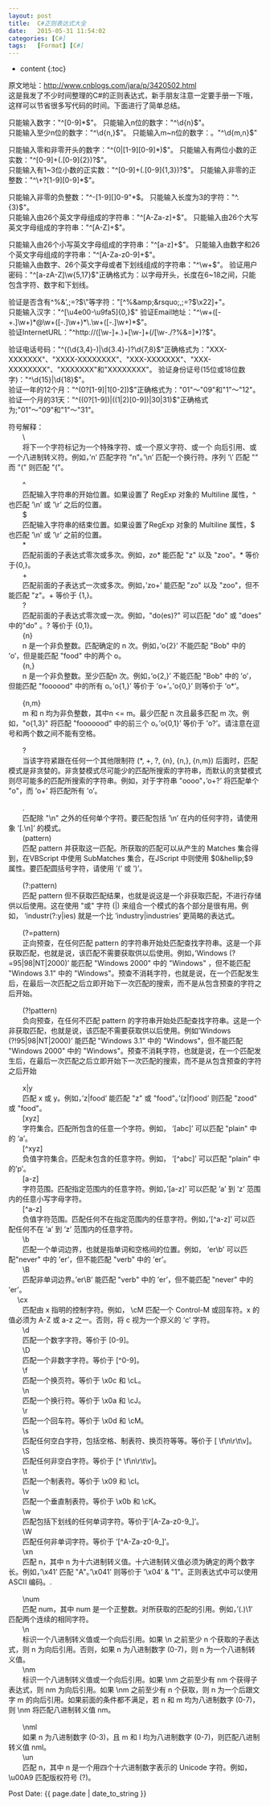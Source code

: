 ```yaml
---
layout:	post
title:	C#正则表达式大全
date:   2015-05-31 11:54:02
categories:	[C#]   
tags:	[Format] [C#]
---
```


* content
{:toc}

原文地址：http://www.cnblogs.com/jara/p/3420502.html   
这是我发了不少时间整理的C#的正则表达式，新手朋友注意一定要手册一下哦，这样可以节省很多写代码的时间。下面进行了简单总结。   

只能输入数字："^[0-9]*$"。     
只能输入n位的数字："^\d{n}$"。    
只能输入至少n位的数字："^\d{n,}$"。     
只能输入m~n位的数字：。"^\d{m,n}$"     

只能输入零和非零开头的数字："^(0|[1-9][0-9]*)$"。     
只能输入有两位小数的正实数："^[0-9]+(.[0-9]{2})?$"。     
只能输入有1~3位小数的正实数："^[0-9]+(.[0-9]{1,3})?$"。     
只能输入非零的正整数："^\+?[1-9][0-9]*$"。     

只能输入非零的负整数："^\-[1-9][]0-9"*$。     
只能输入长度为3的字符："^.{3}$"。     
只能输入由26个英文字母组成的字符串："^[A-Za-z]+$"。     
只能输入由26个大写英文字母组成的字符串："^[A-Z]+$"。     

只能输入由26个小写英文字母组成的字符串："^[a-z]+$"。     
只能输入由数字和26个英文字母组成的字符串："^[A-Za-z0-9]+$"。     
只能输入由数字、26个英文字母或者下划线组成的字符串："^\w+$"。     
验证用户密码："^[a-zA-Z]\w{5,17}$"正确格式为：以字母开头，长度在6~18之间，只能包含字符、数字和下划线。     

验证是否含有^%&amp;&rsquo;,;=?$\"等字符："[^%&amp;&rsquo;,;=?$\x22]+"。     
只能输入汉字："^[\u4e00-\u9fa5]{0,}$"     
验证Email地址："^\w+([-+.]\w+)*@\w+([-.]\w+)*\.\w+([-.]\w+)*$"。     
验证InternetURL："^http://([\w-]+\.)+[\w-]+(/[\w-./?%&amp;=]*)?$"。     

验证电话号码："^(\(\d{3,4}-)|\d{3.4}-)?\d{7,8}$"正确格式为："XXX-XXXXXXX"、"XXXX-XXXXXXXX"、"XXX-XXXXXXX"、"XXX-XXXXXXXX"、"XXXXXXX"和"XXXXXXXX"。     
验证身份证号(15位或18位数字)："^\d{15}|\d{18}$"。     
验证一年的12个月："^(0?[1-9]|1[0-2])$"正确格式为："01"～"09"和"1"～"12"。     
验证一个月的31天："^((0?[1-9])|((1|2)[0-9])|30|31)$"正确格式为;"01"～"09"和"1"～"31"。     


符号解释：    
　　\     
　　将下一个字符标记为一个特殊字符、或一个原义字符、或一个 向后引用、或一个八进制转义符。例如，&rsquo;n&rsquo; 匹配字符 "n"。&rsquo;\n&rsquo; 匹配一个换行符。序列 &rsquo;\\&rsquo; 匹配 "\" 而 "\(" 则匹配 "("。     

　　^     
　　匹配输入字符串的开始位置。如果设置了 RegExp 对象的 Multiline 属性，^ 也匹配 &rsquo;\n&rsquo; 或 &rsquo;\r&rsquo; 之后的位置。     
　　$     
　　匹配输入字符串的结束位置。如果设置了RegExp 对象的 Multiline 属性，$ 也匹配 &rsquo;\n&rsquo; 或 &rsquo;\r&rsquo; 之前的位置。     
　　*     
　　匹配前面的子表达式零次或多次。例如，zo* 能匹配 "z" 以及 "zoo"。* 等价于{0,}。     
　　+     
　　匹配前面的子表达式一次或多次。例如，&rsquo;zo+&rsquo; 能匹配 "zo" 以及 "zoo"，但不能匹配 "z"。+ 等价于 {1,}。     
　　?     
　　匹配前面的子表达式零次或一次。例如，"do(es)?" 可以匹配 "do" 或 "does" 中的"do" 。? 等价于 {0,1}。     
　　{n}     
　　n 是一个非负整数。匹配确定的 n 次。例如，&rsquo;o{2}&rsquo; 不能匹配 "Bob" 中的 &rsquo;o&rsquo;，但是能匹配 "food" 中的两个 o。     
　　{n,}     
　　n 是一个非负整数。至少匹配n 次。例如，&rsquo;o{2,}&rsquo; 不能匹配 "Bob" 中的 &rsquo;o&rsquo;，但能匹配 "foooood" 中的所有 o。&rsquo;o{1,}&rsquo; 等价于 &rsquo;o+&rsquo;。&rsquo;o{0,}&rsquo; 则等价于 &rsquo;o*&rsquo;。     

　　{n,m}     
　　m 和 n 均为非负整数，其中n &lt;= m。最少匹配 n 次且最多匹配 m 次。例如，"o{1,3}" 将匹配 "fooooood" 中的前三个 o。&rsquo;o{0,1}&rsquo; 等价于 &rsquo;o?&rsquo;。请注意在逗号和两个数之间不能有空格。     

　　?     
　　当该字符紧跟在任何一个其他限制符 (*, +, ?, {n}, {n,}, {n,m})  后面时，匹配模式是非贪婪的。非贪婪模式尽可能少的匹配所搜索的字符串，而默认的贪婪模式则尽可能多的匹配所搜索的字符串。例如，对于字符串 "oooo"，&rsquo;o+?&rsquo; 将匹配单个 "o"，而 &rsquo;o+&rsquo; 将匹配所有 &rsquo;o&rsquo;。     

　　.     
　　匹配除 "\n" 之外的任何单个字符。要匹配包括 &rsquo;\n&rsquo; 在内的任何字符，请使用象 &rsquo;[.\n]&rsquo; 的模式。     
　　(pattern)     
　　匹配 pattern 并获取这一匹配。所获取的匹配可以从产生的 Matches 集合得到，在VBScript 中使用 SubMatches 集合，在JScript 中则使用 $0&hellip;$9 属性。要匹配圆括号字符，请使用 &rsquo;\(&rsquo; 或 &rsquo;\)&rsquo;。     

　　(?:pattern)     
　　匹配 pattern 但不获取匹配结果，也就是说这是一个非获取匹配，不进行存储供以后使用。这在使用 "或" 字符 (|) 来组合一个模式的各个部分是很有用。例如， &rsquo;industr(?:y|ies) 就是一个比 &rsquo;industry|industries&rsquo; 更简略的表达式。    
 
　　(?=pattern)     
　　正向预查，在任何匹配 pattern 的字符串开始处匹配查找字符串。这是一个非获取匹配，也就是说，该匹配不需要获取供以后使用。例如，&rsquo;Windows (?=95|98|NT|2000)&rsquo; 能匹配 "Windows 2000" 中的 "Windows" ，但不能匹配 "Windows 3.1" 中的   "Windows"。预查不消耗字符，也就是说，在一个匹配发生后，在最后一次匹配之后立即开始下一次匹配的搜索，而不是从包含预查的字符之后开始。     

　　(?!pattern)     
　　负向预查，在任何不匹配 pattern 的字符串开始处匹配查找字符串。这是一个非获取匹配，也就是说，该匹配不需要获取供以后使用。例如&rsquo;Windows (?!95|98|NT|2000)&rsquo; 能匹配 "Windows 3.1" 中的 "Windows"，但不能匹配 "Windows 2000" 中的 "Windows"。预查不消耗字符，也就是说，在一个匹配发生后，在最后一次匹配之后立即开始下一次匹配的搜索，而不是从包含预查的字符之后开始    
 
　　x|y     
　　匹配 x 或 y。例如，&rsquo;z|food&rsquo; 能匹配 "z" 或 "food"。&rsquo;(z|f)ood&rsquo; 则匹配 "zood" 或 "food"。     
　　[xyz]     
　　字符集合。匹配所包含的任意一个字符。例如， &rsquo;[abc]&rsquo; 可以匹配 "plain" 中的 &rsquo;a&rsquo;。     
　　[^xyz]     
　　负值字符集合。匹配未包含的任意字符。例如， &rsquo;[^abc]&rsquo; 可以匹配 "plain" 中的&rsquo;p&rsquo;。     
　　[a-z]     
　　字符范围。匹配指定范围内的任意字符。例如，&rsquo;[a-z]&rsquo; 可以匹配 &rsquo;a&rsquo; 到 &rsquo;z&rsquo; 范围内的任意小写字母字符。     
　　[^a-z]     
　　负值字符范围。匹配任何不在指定范围内的任意字符。例如，&rsquo;[^a-z]&rsquo; 可以匹配任何不在 &rsquo;a&rsquo; 到 &rsquo;z&rsquo; 范围内的任意字符。     
　　\b     
　　匹配一个单词边界，也就是指单词和空格间的位置。例如， &rsquo;er\b&rsquo; 可以匹配"never" 中的 &rsquo;er&rsquo;，但不能匹配 "verb" 中的 &rsquo;er&rsquo;。     
　　\B     
　　匹配非单词边界。&rsquo;er\B&rsquo; 能匹配 "verb" 中的 &rsquo;er&rsquo;，但不能匹配 "never" 中的 &rsquo;er&rsquo;。     
　 \cx     
　　匹配由 x 指明的控制字符。例如， \cM 匹配一个 Control-M 或回车符。x 的值必须为 A-Z 或 a-z 之一。否则，将 c 视为一个原义的 &rsquo;c&rsquo; 字符。     
　　\d     
　　匹配一个数字字符。等价于 [0-9]。     
　　\D     
　　匹配一个非数字字符。等价于 [^0-9]。     
　　\f     
　　匹配一个换页符。等价于 \x0c 和 \cL。     
　　\n     
　　匹配一个换行符。等价于 \x0a 和 \cJ。     
　　\r     
　　匹配一个回车符。等价于 \x0d 和 \cM。     
　　\s     
　　匹配任何空白字符，包括空格、制表符、换页符等等。等价于 [ \f\n\r\t\v]。     
　　\S     
　　匹配任何非空白字符。等价于 [^ \f\n\r\t\v]。     
　　\t     
　　匹配一个制表符。等价于 \x09 和 \cI。     
　　\v     
　　匹配一个垂直制表符。等价于 \x0b 和 \cK。     
　　\w     
　　匹配包括下划线的任何单词字符。等价于&rsquo;[A-Za-z0-9_]&rsquo;。     
　　\W     
　　匹配任何非单词字符。等价于 &rsquo;[^A-Za-z0-9_]&rsquo;。     
　　\xn     
　　匹配 n，其中 n 为十六进制转义值。十六进制转义值必须为确定的两个数字长。例如，&rsquo;\x41&rsquo; 匹配 "A"。&rsquo;\x041&rsquo; 则等价于 &rsquo;\x04&rsquo; &amp; "1"。正则表达式中可以使用 ASCII 编码。.     

　　\num     
　　匹配 num，其中 num 是一个正整数。对所获取的匹配的引用。例如，&rsquo;(.)\1&rsquo; 匹配两个连续的相同字符。     
　　\n     
　　标识一个八进制转义值或一个向后引用。如果 \n 之前至少 n 个获取的子表达式，则 n 为向后引用。否则，如果 n 为八进制数字 (0-7)，则 n 为一个八进制转义值。     
　　\nm     
　　标识一个八进制转义值或一个向后引用。如果 \nm 之前至少有 nm 个获得子表达式，则 nm 为向后引用。如果 \nm 之前至少有 n 个获取，则 n 为一个后跟文字 m 的向后引用。如果前面的条件都不满足，若 n 和 m 均为八进制数字 (0-7)，则 \nm 将匹配八进制转义值 nm。     

　　\nml     
　　如果 n 为八进制数字 (0-3)，且 m 和 l 均为八进制数字 (0-7)，则匹配八进制转义值 nml。     
　　\un     
　　匹配 n，其中 n 是一个用四个十六进制数字表示的 Unicode 字符。例如， \u00A9 匹配版权符号 (?)。     
  
Post Date: {{ page.date | date_to_string }}  